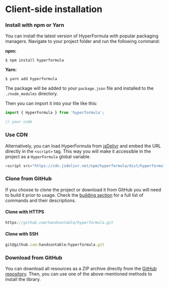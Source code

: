 # Client-side installation

### Install with npm or Yarn

You can install the latest version of HyperFormula with popular packaging managers. Navigate to your project folder and run the following command:  
  
**npm:**

```
$ npm install hyperformula
```

**Yarn:**

```
$ yarn add hyperformula
```

The package will be added to your `package.json` file and installed to the `./node_modules` directory.

Then you can import it into your file like this:

```javascript
import { HyperFormula } from 'hyperformula';

// your code
```

### Use CDN

Alternatively, you can load HyperFormula from [jsDelivr](https://www.jsdelivr.com/) and embed the URL directly in the `<script>` tag. This way you will make it accessible in the project as a `HyperFormula` global variable.

```javascript
<script src="https://cdn.jsdelivr.net/npm/hyperformula/dist/hyperformula.min.js"></script>
```

### Clone from GitHub

If you choose to clone the project or download it from GitHub you will need to build it prior to usage. Check the [building section](building.md) for a full list of commands and their descriptions.

#### Clone with HTTPS

```javascript
https://github.com/handsontable/hyperformula.git
```

#### Clone with SSH

```javascript
git@github.com:handsontable/hyperformula.git
```

### Download from GitHub

You can download all resources as a ZIP archive directly from the [GitHub repository](https://github.com/handsontable/hyperformula). Then, you can use one of the above-mentioned methods to install the library.

